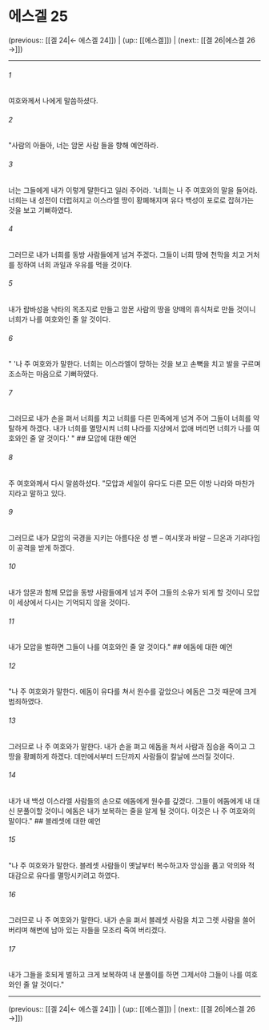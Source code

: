 # 에스겔 25

(previous:: [[겔 24|← 에스겔 24]]) | (up:: [[에스겔]]) | (next:: [[겔 26|에스겔 26 →]])

***




###### 1 

여호와께서 나에게 말씀하셨다. 



###### 2 

"사람의 아들아, 너는 암몬 사람 들을 향해 예언하라. 



###### 3 

너는 그들에게 내가 이렇게 말한다고 일러 주어라. '너희는 나 주 여호와의 말을 들어라. 너희는 내 성전이 더럽혀지고 이스라엘 땅이 황폐해지며 유다 백성이 포로로 잡혀가는 것을 보고 기뻐하였다. 



###### 4 

그러므로 내가 너희를 동방 사람들에게 넘겨 주겠다. 그들이 너희 땅에 천막을 치고 거처를 정하여 너희 과일과 우유를 먹을 것이다. 



###### 5 

내가 랍바성을 낙타의 목초지로 만들고 암몬 사람의 땅을 양떼의 휴식처로 만들 것이니 너희가 나를 여호와인 줄 알 것이다. 



###### 6 

" '나 주 여호와가 말한다. 너희는 이스라엘이 망하는 것을 보고 손뼉을 치고 발을 구르며 조소하는 마음으로 기뻐하였다. 



###### 7 

그러므로 내가 손을 펴서 너희를 치고 너희를 다른 민족에게 넘겨 주어 그들이 너희를 약탈하게 하겠다. 내가 너희를 멸망시켜 너희 나라를 지상에서 없애 버리면 너희가 나를 여호와인 줄 알 것이다.' " ## 모압에 대한 예언 



###### 8 

주 여호와께서 다시 말씀하셨다. "모압과 세일이 유다도 다른 모든 이방 나라와 마찬가지라고 말하고 있다. 



###### 9 

그러므로 내가 모압의 국경을 지키는 아름다운 성 벧 – 여시못과 바알 – 므온과 기랴다임이 공격을 받게 하겠다. 



###### 10 

내가 암몬과 함께 모압을 동방 사람들에게 넘겨 주어 그들의 소유가 되게 할 것이니 모압이 세상에서 다시는 기억되지 않을 것이다. 



###### 11 

내가 모압을 벌하면 그들이 나를 여호와인 줄 알 것이다." ## 에돔에 대한 예언 



###### 12 

"나 주 여호와가 말한다. 에돔이 유다를 쳐서 원수를 갚았으나 에돔은 그것 때문에 크게 범죄하였다. 



###### 13 

그러므로 나 주 여호와가 말한다. 내가 손을 펴고 에돔을 쳐서 사람과 짐승을 죽이고 그 땅을 황폐하게 하겠다. 데만에서부터 드단까지 사람들이 칼날에 쓰러질 것이다. 



###### 14 

내가 내 백성 이스라엘 사람들의 손으로 에돔에게 원수를 갚겠다. 그들이 에돔에게 내 대신 분풀이할 것이니 에돔은 내가 보복하는 줄을 알게 될 것이다. 이것은 나 주 여호와의 말이다." ## 블레셋에 대한 예언 



###### 15 

"나 주 여호와가 말한다. 블레셋 사람들이 옛날부터 복수하고자 앙심을 품고 악의와 적대감으로 유다를 멸망시키려고 하였다. 



###### 16 

그러므로 나 주 여호와가 말한다. 내가 손을 펴서 블레셋 사람을 치고 그렛 사람을 쓸어 버리며 해변에 남아 있는 자들을 모조리 죽여 버리겠다. 



###### 17 

내가 그들을 호되게 벌하고 크게 보복하여 내 분풀이를 하면 그제서야 그들이 나를 여호와인 줄 알 것이다."

***

(previous:: [[겔 24|← 에스겔 24]]) | (up:: [[에스겔]]) | (next:: [[겔 26|에스겔 26 →]])
